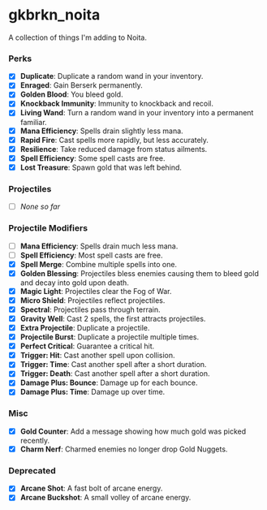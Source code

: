 # gkbrkn_noita
A collection of things I'm adding to Noita.

### Perks
- [x] **Duplicate**: Duplicate a random wand in your inventory.
- [x] **Enraged**: Gain Berserk permanently.
- [x] **Golden Blood**: You bleed gold.
- [x] **Knockback Immunity**: Immunity to knockback and recoil.
- [x] **Living Wand**: Turn a random wand in your inventory into a permanent familiar.
- [x] **Mana Efficiency**: Spells drain slightly less mana.
- [x] **Rapid Fire**: Cast spells more rapidly, but less accurately.
- [x] **Resilience**: Take reduced damage from status ailments.
- [x] **Spell Efficiency**: Some spell casts are free.
- [x] **Lost Treasure**: Spawn gold that was left behind.

### Projectiles
- [ ] *None so far*

### Projectile Modifiers
- [ ] **Mana Efficiency**: Spells drain much less mana.
- [ ] **Spell Efficiency**: Most spell casts are free.
- [x] **Spell Merge**: Combine multiple spells into one.
- [x] **Golden Blessing**: Projectiles bless enemies causing them to bleed gold and decay into gold upon death.
- [x] **Magic Light**: Projectiles clear the Fog of War.
- [x] **Micro Shield**: Projectiles reflect projectiles.
- [x] **Spectral**: Projectiles pass through terrain.
- [x] **Gravity Well**: Cast 2 spells, the first attracts projectiles.
- [x] **Extra Projectile**: Duplicate a projectile.
- [x] **Projectile Burst**: Duplicate a projectile multiple times.
- [x] **Perfect Critical**: Guarantee a critical hit.
- [x] **Trigger: Hit**: Cast another spell upon collision.
- [x] **Trigger: Time**: Cast another spell after a short duration.
- [x] **Trigger: Death**: Cast another spell after a short duration.
- [x] **Damage Plus: Bounce**: Damage up for each bounce.
- [x] **Damage Plus: Time**: Damage up over time.

### Misc
- [x] **Gold Counter**: Add a message showing how much gold was picked recently.
- [x] **Charm Nerf**: Charmed enemies no longer drop Gold Nuggets.

### Deprecated
- [x] **Arcane Shot**: A fast bolt of arcane energy.
- [x] **Arcane Buckshot**: A small volley of arcane energy.
